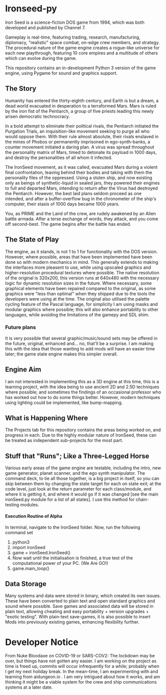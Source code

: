 # Ironseed-py
Iron Seed is a science-fiction DOS game from 1994, which was both developed and published by Channel 7.

Gameplay is real-time, featuring trading, research, manufacturing, diplomacy, "realistic" space combat, on-edge crew members, and strategy.
The procedural nature of the game engine creates a rogue-like universe for each new playthrough, featuring 10 core empires and a multitude of others which can evolve during the game.  

This repository contains an in-development Python 3 version of the game engine, using Pygame for sound and graphics support.

## The Story

Humanity has entered the thirty-eighth century, and Earth is but a dream, a dead world evacuated in desperation to a terraformed Mars.
Mars is ruled by the iron fist of the Pentiarch, a group of five priests leading this newly arisen democratic technocracy.

In a bold attempt to eliminate their political rivals, the Pentiarch initiated the Purgation Trials, an inquisition-like movement seeking to purge all who would oppose them.
With their rule almost absolute, their rivals enslaved in the mines of Phobos or permanently imprisoned in ego-synth-banks, a counter movement initiated a daring plan.
A virus was spread throughout the personality matrix of Mars, timed to detonate its payload in 1000 days, and destroy the personalities of all whom it infected.

The IronSeed movement, as it was called, evacuated Mars during a violent final confrontation, leaving behind their bodies and taking with them the personality files of the oppressed.  Using a stolen ship, and now existing only as beings of synthetic-liquid in sealed jars, they powered their engines to full and departed Mars, intending to return after the Virus had destroyed the Pentiarch.  However, the best laid plans seldom proceed as one intended, and after a buffer-overflow bug in the chronometer of the ship's computer, their stasis of 1000 days became 1000 years.

You, as PRIME and the Laird of the crew, are rudely awakened by an Alien battle armada.  After a terse exchange of words, they attack, and you come off second-best.
The game begins after the battle has ended.

## The State of Play

The engine, as it stands, is not 1 to 1 for functionality with the DOS version.  However, where possible, areas that have been implemented have been done so with modern mechanics in mind.  This generally extends to making the interfaces more pleasent to use, while using upscaled graphics and higher-resolution procedural textures where possible.  The native resolution of the original is 320x200, this version runs at 640x480 with the necessary logic for dynamic resolution sizes in the future.  Where necessary, some graphical elements have been repaired compared to the original, as some graphics were "less than optimal" when they shipped due to the tools the developers were using at the time.  The original also utilised the palette cycling feature of the Pascal language, for simplicity I am using masks and modular graphics where possible; this will also enhance portability to other languages, while avoiding the limitations of the gamepy and SDL shim.

### Future plans

It is very possible that several graphic/music/sound sets may be offered in the future, original, enhanced and... no, that'll be a surprise.  I am making this with the idea that those wanting to add mods will have an easier time later; the game state engine makes this simpler overall.

## Engine Aim

I am not interested in implementing this as a 3D engine at this time, this is a learning project, with the idea being to use ancient 2D and 2.5D techniques where possible; and sometimes the findings of an occasional professor who has worked out how to do some things better.  However, modern techniques using lighting could be implemented, like bump-mapping.

## What is Happening Where

The Projects tab for this repository contains the areas being worked on, and progress in each.  Due to the highly modular nature of IronSeed, these can be treated as independent sub-projects for the most part.

##  Stuff that "Runs"; Like a Three-Legged Horse

Various early areas of the game engine are testable, including the intro, new game generator, planet scanner, and the ego synth manipulator.  The command deck, to tie all those together, is a big project in itself, so you can skip between them by changing the state target for each on state exit; at the code level, just look at the return parameter for each class/module, and where it is getting it, and where it would go if it was changed [see the main ironSeed.py module for a list of all states].  I use this method for chain-testing modules.

#### Execution Routine of Alpha
In terminal, navigate to the IronSeed folder.  Now, run the following command set
1) python3
2) import ironSeed
3) game = ironSeed.IronSeed()
4) Now wait until the initialisation is finished, a true test of the computational power of your PC.  (We Are GO!)
5) game.main_loop()

## Data Storage

Many systems and data were stored in binary, which created its own issues.  These have been converted to plain text and open standard graphics and sound where possible.  Save games and associated data will be stored in plain text, allowing cheating and easy portability + version upgrades + "exotic testing".  With plain-text save-games, it is also possible to insert Mods into previously existing games, enhancing flexibility further.

# Developer Notice

From Nuke Bloodaxe on COVID-19 or SARS-COV2:  The lockdown may be over, but things have not gotten any easier.  I am working on the project as time is freed up, commits will occur infrequently for a while; probably when I get my next holiday break.  In the mean-time, I am experimenting with and learning from aidungeon.io .  I am very intrigued about how it works, and am thinking it might be a viable system for the crew and ship communications systems at a later date.
